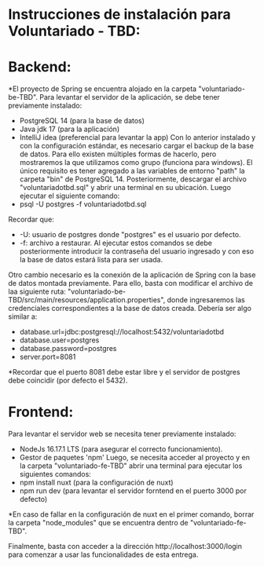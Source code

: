 # Instrucciones de instalación para Voluntariado - TBD:

# Backend:
*El proyecto de Spring se encuentra alojado en la carpeta "voluntariado-be-TBD".
Para levantar el servidor de la aplicación, se debe tener previamente instalado:
- PostgreSQL 14 (para la base de datos)
- Java jdk 17 (para la aplicación)
- IntelliJ idea (preferencial para levantar la app)
Con lo anterior instalado y con la configuración estándar, es necesario cargar el backup de la base de datos. Para ello existen múltiples formas de hacerlo, pero mostraremos la que utilizamos como grupo (funciona para windows).
El único requisito es tener agregado a las variables de entorno "path" la carpeta "bin" de PostgreSQL 14.
Posteriormente, descargar el archivo "voluntariadotbd.sql" y abrir una terminal en su ubicación. Luego ejecutar el siguiente comando:
- psql -U postgres -f voluntariadotbd.sql

Recordar que:
- -U: usuario de postgres donde "postgres" es el usuario por defecto.
- -f: archivo a restaurar.
Al ejecutar estos comandos se debe posteriormente introducir la contraseña del usuario ingresado y con eso la base de datos estará lista para ser usada.

Otro cambio necesario es la conexión de la aplicación de Spring con la base de datos montada previamente. Para ello, basta con modificar el archivo de laa siguiente ruta: "voluntariado-be-TBD/src/main/resources/application.properties", donde ingresaremos las credenciales correspondientes a la base de datos creada. Debería ser algo similar a:
- database.url=jdbc:postgresql://localhost:5432/voluntariadotbd
- database.user=postgres
- database.password=postgres
- server.port=8081

*Recordar que el puerto 8081 debe estar libre y el servidor de postgres debe coincidir (por defecto el 5432).

# Frontend:
Para levantar el servidor web se necesita tener previamente instalado:
- NodeJs 16.17.1 LTS (para asegurar el correcto funcionamiento).
- Gestor de paquetes 'npm'
Luego, se necesita acceder al proyecto y en la carpeta "voluntariado-fe-TBD" abrir una terminal para ejecutar los siguientes comandos:
- npm install nuxt (para la configuración de nuxt)
- npm run dev (para levantar el servidor forntend en el puerto 3000 por defecto)

*En caso de fallar en la configuración de nuxt en el primer comando, borrar la carpeta "node_modules" que se encuentra dentro de "voluntariado-fe-TBD".

Finalmente, basta con acceder a la dirección http://localhost:3000/login para comenzar a usar las funcionalidades de esta entrega.
